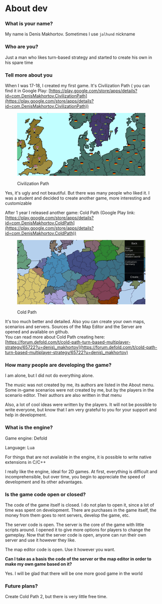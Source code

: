 # About dev

### What is your name?

My name is Denis Makhortov. Sometimes I use `jalhund` nickname&#x20;

### Who are you?

Just a man who likes turn-based strategy and started to create his own in his spare time

### Tell more about you

When I was 17-18, I created my first game. It's Civilization Path ( you can find it in Google Play: [https://play.google.com/store/apps/details?id=com.DenisMakhortov.CivilizationPath](https://play.google.com/store/apps/details?id=com.DenisMakhortov.CivilizationPath))

<figure><img src=".gitbook/assets/description-en-1024x500.png" alt=""><figcaption><p>Civilization Path</p></figcaption></figure>

Yes, it's ugly and not beautiful. But there was many people who liked it. I was a student and decided to create another game, more interesting and customizable

After 1 year I released another game: Cold Path (Google Play link: [https://play.google.com/store/apps/details?id=com.DenisMakhortov.ColdPath](https://play.google.com/store/apps/details?id=com.DenisMakhortov.ColdPath))

<figure><img src=".gitbook/assets/jca2ymszyso-1440x720.jpg" alt=""><figcaption><p>Cold Path</p></figcaption></figure>

It's too much better and detailed. Also you can create your own maps, scenarios and servers. Sources of the Map Editor and the Server are opened and available on github.\
You can read more about Cold Path creating here: [https://forum.defold.com/t/cold-path-turn-based-multiplayer-strategy/65722?u=denis\_makhortov](https://forum.defold.com/t/cold-path-turn-based-multiplayer-strategy/65722?u=denis\_makhortov)

### How many people are developing the game?

I am alone, but I did not do everything alone.

The music was not created by me, its authors are listed in the About menu. Some in-game scenarios were not created by me, but by the players in the scenario editor. Their authors are also written in that menu

Also, a lot of cool ideas were written by the players. It will not be possible to write everyone, but know that I am very grateful to you for your support and help in development.

### What is the engine?

Game engine: Defold

Language: Lua

For things that are not available in the engine, it is possible to write native extensions in C/C++

I really like the engine, ideal for 2D games. At first, everything is difficult and incomprehensible, but over time, you begin to appreciate the speed of development and its other advantages.

### Is the game code open or closed?

The code of the game itself is closed. I do not plan to open it, since a lot of time was spent on development. There are purchases in the game itself, the money from them goes to rent servers, develop the game, etc.

The server code is open. The server is the core of the game with little scripts around. I opened it to give more options for players to change the gameplay. Now that the server code is open, anyone can run their own server and use it however they like.

The map editor code is open. Use it however you want.

**Can I take as a basis the code of the server or the map editor in order to make my own game based on it?**

Yes. I will be glad that there will be one more good game in the world

### Future plans?

Create Cold Path 2, but there is very little free time.

